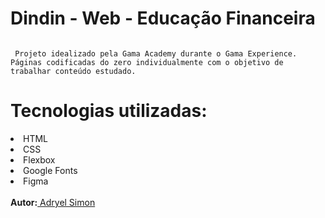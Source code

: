 # Dindin - Web - Educação Financeira

<img src="https://camo.githubusercontent.com/91b488bc0fabda92fdad631543baadfe184f7f856c5c6077b7e609121a50220f/68747470733a2f2f7331302e67696679752e636f6d2f696d616765732f446f63756d656e742d616e642d342d6d6f72652d70616765732d2d2d506572736f6e616c2d2d2d4d6963726f736f66745f2d456467652d323032322d30322d32372d30322d32372d32372e676966"
    alt="">
    
     Projeto idealizado pela Gama Academy durante o Gama Experience. Páginas codificadas do zero individualmente com o objetivo de trabalhar conteúdo estudado.
    
    
# Tecnologias utilizadas:
<li>HTML</li>
<li>CSS</li>
<li>Flexbox</li>
<li>Google Fonts</li>
<li>Figma</li>
<br>
<b> Autor:</b><a href="https://linkedin.com/in/adryelsimon"> Adryel Simon</a>
